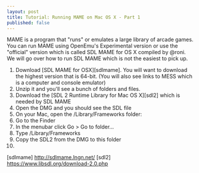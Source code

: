 ```yaml
---
layout: post
title: Tutorial: Running MAME on Mac OS X - Part 1
published: false
---
```


MAME is a program that "runs" or emulates a large library of arcade games. You can run MAME using OpenEmu's Experimental version or use the "official" version which is called SDL MAME for 
OS X compiled by @roni. We will go over how to run SDL MAME which is not the easiest to pick up.

1. Download [SDL MAME for OSX][sdlmame]. You will want to download the highest version that is 64-bit. (You will also see links to MESS which is a computer and console emulator)
1. Unzip it and you'll see a bunch of folders and files.
1. Download the [SDL 2 Runtime Library for Mac OS X][sdl2] which is needed by SDL MAME
1. Open the DMG and you should see the SDL file
1. On your Mac, open the /Library/Frameworks folder:
  1. Go to the Finder
  2. In the menubar click Go > Go to folder...
  3. Type /Library/Frameworks
  4. Copy the SDL2 from the DMG to this folder
1. 

[sdlmame] http://sdlmame.lngn.net/
[sdl2] https://www.libsdl.org/download-2.0.php
